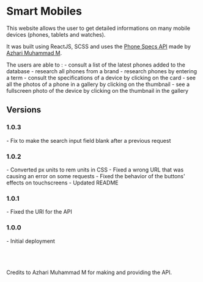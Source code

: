 # Smart Mobiles

This website allows the user to get detailed informations on many mobile devices (phones, tablets and watches).

It was built using ReactJS, SCSS and uses the [Phone Specs API](https://github.com/azharimm/phone-specs-api) made by [Azhari Muhammad M](https://www.azharimm.dev/).

The users are able to :
\- consult a list of the latest phones added to the database
\- research all phones from a brand
\- research phones by entering a term
\- consult the specifications of a device by clicking on the card
\- see all the photos of a phone in a gallery by clicking on the thumbnail
\- see a fullscreen photo of the device by clicking on the thumbnail in the gallery

## Versions

### 1.0.3

\- Fix to make the search input field blank after a previous request

### 1.0.2

\- Converted px units to rem units in CSS
\- Fixed a wrong URL that was causing an error on some requests
\- Fixed the behavior of the buttons' effects on touchscreens
\- Updated README

### 1.0.1

\- Fixed the URl for the API

### 1.0.0

\- Initial deployment

<br>
<br>
<br>
Credits to Azhari Muhammad M for making and providing the API.